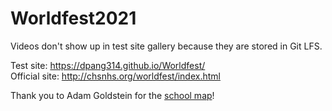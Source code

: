 # Worldfest2021

Videos don't show up in test site gallery because they are stored in Git LFS.

Test site: https://dpang314.github.io/Worldfest/ <br/>
Official site: http://chsnhs.org/worldfest/index.html

Thank you to Adam Goldstein for the [school map](https://github.com/schoolmap/schoolmap.github.io)!